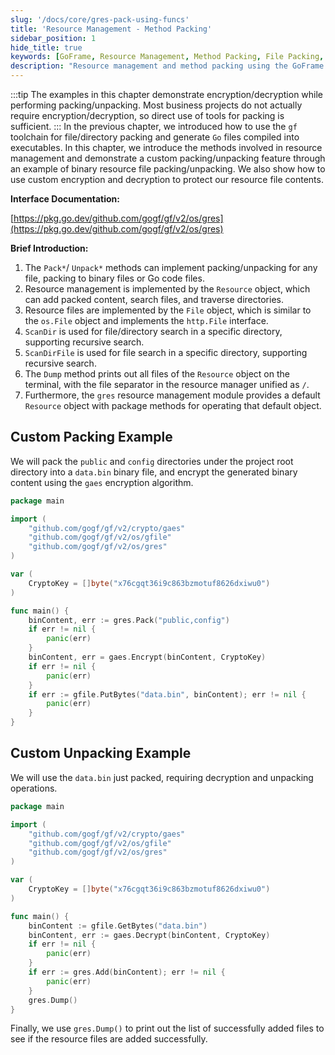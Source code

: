 ```yaml
---
slug: '/docs/core/gres-pack-using-funcs'
title: 'Resource Management - Method Packing'
sidebar_position: 1
hide_title: true
keywords: [GoFrame, Resource Management, Method Packing, File Packing, Binary File, Encryption and Decryption, Pack Method, Unpack Method, ScanDir, ScanDirFile]
description: "Resource management and method packing using the GoFrame framework. Implement custom methods for packaging and unpacking files and directories, supporting binary and Go code files. The examples also demonstrate how to protect resource file contents through custom encryption and decryption, providing detailed interface documentation and implementation details."
---
```

:::tip
The examples in this chapter demonstrate encryption/decryption while performing packing/unpacking. Most business projects do not actually require encryption/decryption, so direct use of tools for packing is sufficient.
:::
In the previous chapter, we introduced how to use the `gf` toolchain for file/directory packing and generate `Go` files compiled into executables. In this chapter, we introduce the methods involved in resource management and demonstrate a custom packing/unpacking feature through an example of binary resource file packing/unpacking. We also show how to use custom encryption and decryption to protect our resource file contents.

**Interface Documentation:**

[https://pkg.go.dev/github.com/gogf/gf/v2/os/gres](https://pkg.go.dev/github.com/gogf/gf/v2/os/gres)

**Brief Introduction:**

1. The `Pack*`/ `Unpack*` methods can implement packing/unpacking for any file, packing to binary files or Go code files.
2. Resource management is implemented by the `Resource` object, which can add packed content, search files, and traverse directories.
3. Resource files are implemented by the `File` object, which is similar to the `os.File` object and implements the `http.File` interface.
4. `ScanDir` is used for file/directory search in a specific directory, supporting recursive search.
5. `ScanDirFile` is used for file search in a specific directory, supporting recursive search.
6. The `Dump` method prints out all files of the `Resource` object on the terminal, with the file separator in the resource manager unified as `/`.
7. Furthermore, the `gres` resource management module provides a default `Resource` object with package methods for operating that default object.

## Custom Packing Example

We will pack the `public` and `config` directories under the project root directory into a `data.bin` binary file, and encrypt the generated binary content using the `gaes` encryption algorithm.

```go
package main

import (
    "github.com/gogf/gf/v2/crypto/gaes"
    "github.com/gogf/gf/v2/os/gfile"
    "github.com/gogf/gf/v2/os/gres"
)

var (
    CryptoKey = []byte("x76cgqt36i9c863bzmotuf8626dxiwu0")
)

func main() {
    binContent, err := gres.Pack("public,config")
    if err != nil {
        panic(err)
    }
    binContent, err = gaes.Encrypt(binContent, CryptoKey)
    if err != nil {
        panic(err)
    }
    if err := gfile.PutBytes("data.bin", binContent); err != nil {
        panic(err)
    }
}
```

## Custom Unpacking Example

We will use the `data.bin` just packed, requiring decryption and unpacking operations.

```go
package main

import (
    "github.com/gogf/gf/v2/crypto/gaes"
    "github.com/gogf/gf/v2/os/gfile"
    "github.com/gogf/gf/v2/os/gres"
)

var (
    CryptoKey = []byte("x76cgqt36i9c863bzmotuf8626dxiwu0")
)

func main() {
    binContent := gfile.GetBytes("data.bin")
    binContent, err := gaes.Decrypt(binContent, CryptoKey)
    if err != nil {
        panic(err)
    }
    if err := gres.Add(binContent); err != nil {
        panic(err)
    }
    gres.Dump()
}
```

Finally, we use `gres.Dump()` to print out the list of successfully added files to see if the resource files are added successfully.